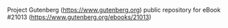 Project Gutenberg (https://www.gutenberg.org) public repository for eBook #21013 (https://www.gutenberg.org/ebooks/21013)
